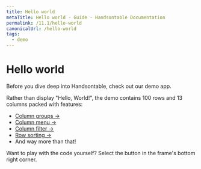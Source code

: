 ```yaml
---
title: Hello world
metaTitle: Hello world - Guide - Handsontable Documentation
permalink: /11.1/hello-world
canonicalUrl: /hello-world
tags:
  - demo
---
```


# Hello world

Before you dive deep into Handsontable, check out our demo app.

Rather than display "Hello, World!", the demo contains 100 rows and 13 columns packed with features:

- [Column groups &#8594;](@/guides/columns/column-groups.md)
- [Column menu &#8594;](@/guides/columns/column-menu.md)
- [Column filter &#8594;](@/guides/columns/column-filter.md)
- [Row sorting &#8594;](@/guides/rows/row-sorting.md)
- And way more than that!

Want to play with the code yourself? Select the button in the frame's bottom right corner.

<BigExample preview="/examples/11.1.0/docs/js/demo/">
  <BigExampleSource 
    label="JavaScript"
    icon="js"
    target="/examples/11.1.0/docs/js/demo/"></BigExampleSource>
  <BigExampleSource 
    label="TypeScript"
    icon="ts"
    target="/examples/11.1.0/docs/ts/demo/"></BigExampleSource>
  <BigExampleSource 
    label="Angular"
    icon="angular"
    target="/examples/11.1.0/docs/angular/demo/"></BigExampleSource>
  <BigExampleSource 
    label="React"
    icon="react"
    target="/examples/11.1.0/docs/react/demo/"></BigExampleSource>
  <BigExampleSource 
    label="Vue"
    icon="vue"
    target="/examples/11.1.0/docs/vue/demo/"></BigExampleSource>
</BigExample>
